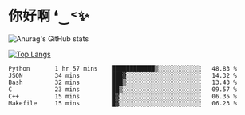 # 你好啊 ❛‿˂✨

![Anurag's GitHub stats](https://github-readme-stats.vercel.app/api?username=ZombieFly&count_private=true&show_icons=true)

[![Top Langs](https://github-readme-stats.vercel.app/api/top-langs/?username=ZombieFly&layout=compact&count_private=true&hide=Ruby,makefile)](https://github.com/anuraghazra/github-readme-stats)

<!--START_SECTION:waka-->

```text
Python       1 hr 57 mins    ████████████▒░░░░░░░░░░░░   48.83 %
JSON         34 mins         ███▓░░░░░░░░░░░░░░░░░░░░░   14.32 %
Bash         32 mins         ███▒░░░░░░░░░░░░░░░░░░░░░   13.43 %
C            23 mins         ██▒░░░░░░░░░░░░░░░░░░░░░░   09.57 %
C++          15 mins         █▓░░░░░░░░░░░░░░░░░░░░░░░   06.35 %
Makefile     15 mins         █▓░░░░░░░░░░░░░░░░░░░░░░░   06.23 %
```

<!--END_SECTION:waka-->
